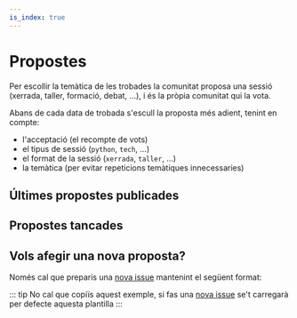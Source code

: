 ```yaml
---
is_index: true
---
```

# Propostes

Per escollir la temàtica de les trobades la comunitat proposa una sessió (xerrada, taller, formació, debat, ...), i és la pròpia comunitat qui la vota.

Abans de cada data de trobada s'escull la proposta més adient, tenint en compte:
- l'acceptació (el recompte de vots)
- el tipus de sessió (`python`, `tech`, ...)
- el format de la sessió (`xerrada`, `taller`, ...)
- la temàtica (per evitar repeticions temàtiques innecessaries)

## Últimes propostes publicades

<IssuesList
  :limit=0
  emptyMessage="No s'ha trobat cap proposta pendent"
  v-bind:github="{organization:'pygrn', repo:'xerrades', params:{state: 'open'}}"
/>

## Propostes tancades

<IssuesList
  :limit=0
  emptyMessage="No s'ha trobat cap proposta tancada"
  v-bind:github="{organization:'pygrn', repo:'xerrades', params:{state: 'closed'}}"
/>

## Vols afegir una nova proposta?

Només cal que preparis una [nova issue](https://github.com/pygrn/xerrades/issues/new) mantenint el següent format:

<FileContent
  v-bind:github="{organization:'pygrn', repo:'xerrades', path: '.github/ISSUE_TEMPLATE.md'}"
/>

::: tip
No cal que copiïs aquest exemple, si fas una [nova issue](https://github.com/pygrn/xerrades/issues/new) se't carregarà per defecte aquesta plantilla
:::
